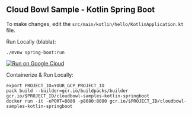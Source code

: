 Cloud Bowl Sample - Kotlin Spring Boot
--------------------------------------

To make changes, edit the `src/main/kotlin/hello/KotlinApplication.kt` file.

Run Locally (blabla): 
```
./mvnw spring-boot:run
```

[![Run on Google Cloud](https://deploy.cloud.run/button.svg)](https://deploy.cloud.run)

Containerize & Run Locally:
```
export PROJECT_ID=YOUR_GCP_PROJECT_ID
pack build --builder=gcr.io/buildpacks/builder gcr.io/$PROJECT_ID/cloudbowl-samples-kotlin-springboot
docker run -it -ePORT=8080 -p8080:8080 gcr.io/$PROJECT_ID/cloudbowl-samples-kotlin-springboot
```
